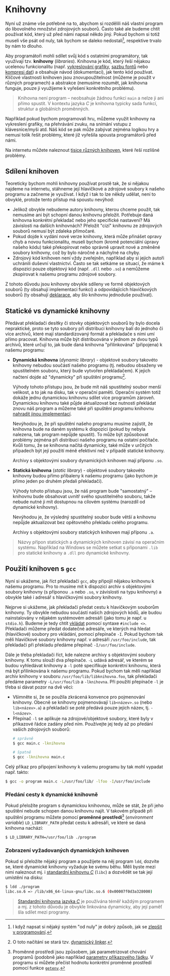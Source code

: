# Knihovny
Nyní už známe vše potřebné na to, abychom si rozdělili náš vlastní program do libovolného množství
zdrojových souborů. Často také ale budeme chtít používat kód, který už před námi napsal někdo jiný.
Pokud bychom si totiž museli vše psát od nuly, tak bychom se daleko nedostali[^1], respektive trvalo
by nám to dlouho.

[^1]: I když napsat si nějaký systém "od nuly" je dobrý způsob, jak se
[zlepšit v programování](../co_dal.md#co-se-dále-naučit).

Aby programátoři mohli sdílet svůj kód s ostatními programátory, tak využívají tzv. **knihovny**
(*libraries*). Knihovna je kód, který řeší nějakou ucelenou funkcionalitu (např.
[vykreslování grafiky](https://www.libsdl.org/), [sazbu fontů](https://www.freetype.org/) nebo
[kompresi dat](http://zlib.net/)) a obsahuje návod (dokumentaci), jak tento kód používat. Klíčové
vlastnosti knihoven jsou znovupoužitelnost (můžeme je použít v různých programech) a abstrakce
(nemusíme rozumět, jak knihovna funguje, pouze ji využijeme k vyřešení konkrétního problému).

> Knihovna není program – neobsahuje žádnou funkci `main` a nelze ji ani přímo spustit. V kontextu
> jazyka *C* je knihovna typicky sada funkcí, struktur a globálních proměnných.

Například pokud bychom programovali hru, můžeme využít knihovny na vykreslení grafiky, na přehrávání
zvuku, na snímání vstupu z klávesnice/myši atd. Náš kód se pak může zabývat zejména logikou hry a
nemusí tolik řešit problémy, které již vyřešila spousta programátorů před námi.

Na internetu můžete naleznout [tisice různých knihoven](https://github.com/kozross/awesome-c),
které řeší rozlišné problémy.

## Sdílení knihoven
Teoreticky bychom mohli knihovny používat prostě tak, že si nějakou najdeme na internetu, stáhneme
její hlavičkové a zdrojové soubory k našeho programu a začneme je využívat. I když i tak to lze někdy
udělat, není to obvyklé, protože tento přístup má spoustu nevýhod:
- Jelikož obvykle nebudeme autory knihovny, kterou chceme použít, tak nemusíme ani být schopní
danou knihovnu přeložit. Potřebuje daná knihovna konkrétní překladač nebo jeho specifické nastavení?
Má závislosti na dalších knihovnách? Přeložit "cizí" knihovnu ze zdrojových souborů nemusí být
zdaleka přímočaré.
- Pokud dojde k vydání nové verze knihovny, která může přinášet opravy chyb a novou funkcionalitu,
museli bychom (kromě potenciální úpravy našeho kódu) také překopírovat nebo správně upravit nové a
změněné soubory knihovny, což by bylo náročné a náchylné na chyby.
- Zdrojový kód knihoven není vždy zveřejněn, například aby si jejich autoři uchránili duševní
vlastnictví. Často se tak setkáme se situací, že máme k dispozici pouze objektový kód (např. `.dll`
nebo `.so`) a nemůžeme zkopírovat k našemu programu zdrojové soubory.

Z tohoto důvodu jsou knihovny obvykle sdíleny ve formě objektových souborů (ty obsahují implementaci
funkcí) a odpovídajících hlavičkových souborů (ty obsahují
[deklarace](pouzivani_kodu_z_jinych_souboru.md#deklarace-vs-definice), aby šlo knihovnu jednoduše
používat).

## Statické vs dynamické knihovny
Předávat překladači desítky či stovky objektových souborů by bylo docela nepraktické, proto se tyto
soubory při distribuci knihovny balí do jednoho či více archivů, které mají standardizovaný formát
a překladače s nimi umí přímo pracovat. Knihovna může být distribuována v jednom ze dvou typů archivů,
které určují to, jak bude daná knihovna "přilinkována" (připojena) k našemu programu:
- **Dynamická knihovna** (*dynamic library*) - objektové soubory takovéto knihovny nebudou součástí
našeho programu (tj. nebudou obsaženy ve spustitelném souboru, který bude vytvořen překladačem).
K jejich načtení dojde až "dynamicky" při spuštění programu[^2].

    Výhody tohoto přístupu jsou, že bude mít náš spustitelný soubor menší velikost, a to jak na disku,
    tak v operační paměti. Operační systém totiž dokáže jednu dynamickou knihovnu sdílet více programům
    zároveň. Dynamickou knihovnu také půjde aktualizovat bez nutnosti překládat znovu náš program a
    můžeme také při spuštění programu knihovnu
    [nahradit jinou implementací](https://stackoverflow.com/questions/426230/what-is-the-ld-preload-trick).

    Nevýhodou je, že při spuštění našeho programu musíme zajistit, že knihovna bude na daném systému
    k dispozici (pokud by nebyla nalezena, tak program nepůjde spustit). To může být způsobovat
    problémy zejména při distribuci našeho programu na ostatní počítače. Kvůli tomu, že se knihovna
    načítá dynamicky, také může v určitých případech být její použití méně efektivní než v případě
    statické knihovny.

    Archivy s objektovými soubory dynamických knihoven mají příponu `.so`.

- **Statická knihovna** (*static library*) - objektové soubory takovéto knihovny budou přímo přibaleny
k našemu programu (jako bychom je přímo jeden po druhém předali překladači).

    Výhody tohoto přístupu jsou, že náš program bude "samostatný" – knihovnu bude obsahovat uvnitř
    svého spustitelného souboru, takže nebude nutné ji mít dostupnou na cílovém systému (narozdíl
    od dynamické knihovny).

    Nevýhodou je, že výsledný spustitelný soubor bude větší a knihovnu nepůjde aktualizovat bez
    opětovného překladu celého programu.

    Archivy s objektovými soubory statických knihoven mají příponu `.a`.

[^2]: O toto načítání se stará tzv. [dynamický linker](https://man7.org/linux/man-pages/man8/ld.so.8.html).

> Názvy přípon statických a dynamických knihoven závisí na operačním systému. Například na Windows
> se můžete setkat s příponami `.lib` pro statické knihovny a `.dll` pro dynamické knihovny.

## Použití knihoven s `gcc`
Nyní si ukážeme, jak říct překladači `gcc`, aby připojil nějakou knihovnu k našemu programu. Pro to
musíme mít k dispozici archiv s objektovými soubory knihovny (s příponou `.a` nebo `.so`, v
závislosti na typu knihovny) a obvykle také i adresář s hlavičkovými soubory knihovny.

Nejprve si ukážeme, jak překladači předat cestu k hlavičkovým souborům knihovny. Ty obvykle nebudou
součástí našich zdrojových kódů, ale budou nainstalovány v nějakém systémovém adresáři (jako tomu je
např. u `stdio.h`). Budeme je tedy chtít [vkládat](../preprocesor/vkladani_souboru.md) pomocí syntaxe
`#include <>`. Překladači můžeme předat dodatečné adresáře, ve kterých má hledat (hlavičkové) soubory
pro vkládání, pomocí přepínače `-I`. Pokud bychom tak měli hlavičkové soubory knihovny např. v
adresáři `/usr/foo/include`, tak překladači při překladu předáme přepínač `-I/usr/foo/include`.

Dále je třeba překladači říct, kde nalezne archivy s objektovými soubory knihovny. K tomu slouží
dva přepínače. `-L` udává adresář, ve kterém se budou vyhledávat knihovny a `-l` poté specifikuje
konkrétní knihovnu, která má být přilinkována k našemu programu. Pokud bychom tak měli například
archiv knihovny v souboru `/usr/foo/lib/libknihovna.foo`, tak překladači předáme parametry
`-L/usr/foo/lib` a `-lknihovna`. Při použití přepínače `-l` je třeba si dávat pozor na dvě věci:

- Všimněte si, že se použila zkrácená konvence pro pojmenování knihovny. Obecně se knihovny
pojmenovávají `lib<název>.so` (nebo `lib<název>.a`) a překladači se poté předává pouze jejich název,
tj. `-l<název>`.
- Přepínač `-l` se aplikuje na zdrojové/objektové soubory, které byly v příkazové řádce zadány před
ním. Používejte jej tedy až po předání vašich zdrojových souborů:
    ```bash
    # správně
    $ gcc main.c -lknihovna
    
    # špatně
    $ gcc -lknihovna main.c
    ```

Celý příkaz pro připojení knihovny k vašemu programu by tak mohl vypadat např. takto:
```bash
$ gcc -o program main.c -L/usr/foo/lib/ -lfoo -I/usr/foo/include
```

### Předání cesty k dynamické knihovně
Pokud přeložíte program s dynamickou knihovnou, může se stát, že při jeho spuštění nebude schopen
danou knihovnu najít. V takovém případě při spuštění programu můžete pomocí **proměnné prostředí**[^3]
(*environment variable*) `LD_LIBRARY_PATH` předat cestu k adresáři, ve které se daná knihovna nachází:
```bash
$ LD_LIBRARY_PATH=/usr/foo/lib ./program
```

[^3]: Proměnné prostředí jsou způsobem, jak parametrizovat chování programů (podobně jako
například [parametry příkazového řádku](../../ruzne/funkce_main.md). V programu si můžete přečíst
hodnotu konkrétní proměnné prostředí pomocí funkce [`getenv`](https://devdocs.io/c/program/getenv).

### Zobrazení vyžadovaných dynamických knihoven
Pokud si přeložíte nějaký program a použijete na něj program `ldd`, dozvíte se, které dynamické
knihovny vyžaduje ke svému běhu. Měli byste mezi nimi naleznout mj. i
[standardní knihovnu *C*](../funkce/stdlib.md) (`libc`) a dozvědět se tak její umístění na disku:
```bash
$ ldd ./program
libc.so.6 => /lib/x86_64-linux-gnu/libc.so.6 (0x00007f0d3a328000)
```

> [Standardní knihovna jazyka *C*](../funkce/stdlib.md) je používána téměř každým programem a mj. z
> tohoto důvodu je obvykle linkována dynamicky, aby její paměť šla sdílet mezi programy.
